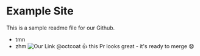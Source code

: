 # Example Site 
This is a sample readme file for our Github.
* tmn
* zhm
![Our Link](https://octodex.github.com/gif/carlostocat.gif)
@octcoat :+1: this Pr looks great - it's ready to merge :anguished:

